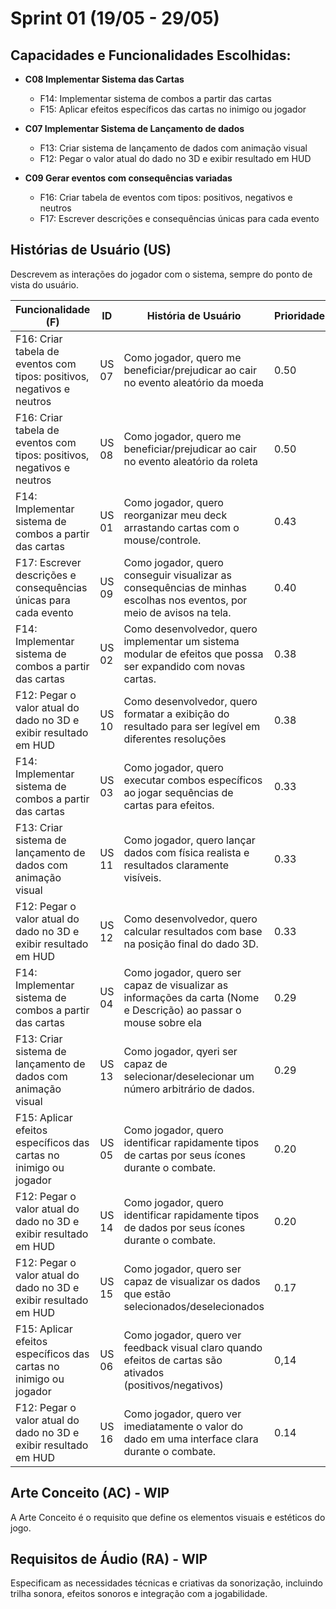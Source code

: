 # Sprint 01 (19/05 - 29/05)

## Capacidades e Funcionalidades Escolhidas:

- **C08 Implementar Sistema das Cartas**

    - F14: Implementar sistema de combos a partir das cartas
    - F15: Aplicar efeitos específicos das cartas no inimigo ou jogador

- **C07 Implementar Sistema de Lançamento de dados**

    - F13: Criar sistema de lançamento de dados com animação visual
    - F12: Pegar o valor atual do dado no 3D e exibir resultado em HUD

- **C09 Gerar eventos com consequências variadas**

    - F16: Criar tabela de eventos com tipos: positivos, negativos e neutros
    - F17: Escrever descrições e consequências únicas para cada evento

## Histórias de Usuário (US)

Descrevem as interações do jogador com o sistema, sempre do ponto de vista do usuário.

| Funcionalidade (F)                                     |ID     | História de Usuário                                                              | Prioridade |
| --------------------                                   | ----- | -------------------------------------------------------------------------------- | ---------- |
| F16: Criar tabela de eventos com tipos: positivos, negativos e neutros | US 07| Como jogador, quero me beneficiar/prejudicar ao cair no evento aleatório da moeda | 0.50 |
| F16: Criar tabela de eventos com tipos: positivos, negativos e neutros | US 08 | Como jogador, quero me beneficiar/prejudicar ao cair no evento aleatório da roleta | 0.50 |
| F14: Implementar sistema de combos a partir das cartas | US 01 | Como jogador, quero reorganizar meu deck arrastando cartas com o mouse/controle. | 0.43 |
| F17: Escrever descrições e consequências únicas para cada evento | US 09 | Como jogador, quero conseguir visualizar as consequências de minhas escolhas nos eventos, por meio de avisos na tela. | 0.40 |
| F14: Implementar sistema de combos a partir das cartas | US 02 | Como desenvolvedor, quero implementar um sistema modular de efeitos que possa ser expandido com novas cartas. | 0.38 |
| F12: Pegar o valor atual do dado no 3D e exibir resultado em HUD | US 10 | Como desenvolvedor, quero formatar a exibição do resultado para ser legível em diferentes resoluções | 0.38 |
| F14: Implementar sistema de combos a partir das cartas | US 03 | Como jogador, quero executar combos específicos ao jogar sequências de cartas para efeitos. | 0.33 |
| F13: Criar sistema de lançamento de dados com animação visual | US 11 | Como jogador, quero lançar dados com física realista e resultados claramente visíveis. | 0.33 |
| F12: Pegar o valor atual do dado no 3D e exibir resultado em HUD | US 12 | Como desenvolvedor, quero calcular resultados com base na posição final do dado 3D. | 0.33 |
| F14: Implementar sistema de combos a partir das cartas | US 04 | Como jogador, quero ser capaz de visualizar as informações da carta (Nome e Descrição) ao passar o mouse sobre ela | 0.29 |
| F13: Criar sistema de lançamento de dados com animação visual | US 13 | Como jogador, qyeri ser capaz de selecionar/deselecionar um número arbitrário de dados. | 0.29 |
| F15: Aplicar efeitos específicos das cartas no inimigo ou jogador | US 05 | Como jogador, quero identificar rapidamente tipos de cartas por seus ícones durante o combate. | 0.20 |
| F12: Pegar o valor atual do dado no 3D e exibir resultado em HUD | US 14 | Como jogador, quero identificar rapidamente tipos de dados por seus ícones durante o combate. | 0.20 |
| F12: Pegar o valor atual do dado no 3D e exibir resultado em HUD | US 15 | Como jogador, quero ser capaz de visualizar os dados que estão selecionados/deselecionados | 0.17 |
| F15: Aplicar efeitos específicos das cartas no inimigo ou jogador | US 06 | Como jogador, quero ver feedback visual claro quando efeitos de cartas são ativados (positivos/negativos) | 0,14 |
| F12: Pegar o valor atual do dado no 3D e exibir resultado em HUD | US 16 | Como jogador, quero ver imediatamente o valor do dado em uma interface clara durante o combate. | 0.14 |

## Arte Conceito (AC) - WIP

A Arte Conceito é o requisito que define os elementos visuais e estéticos do jogo.

## Requisitos de Áudio (RA) - WIP

Especificam as necessidades técnicas e criativas da sonorização, incluindo trilha sonora, efeitos sonoros e integração com a jogabilidade.